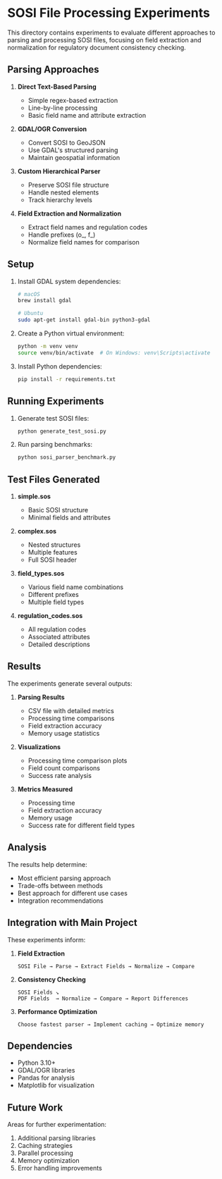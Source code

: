 # SOSI File Processing Experiments

This directory contains experiments to evaluate different approaches to parsing and processing SOSI files, focusing on field extraction and normalization for regulatory document consistency checking.

## Parsing Approaches

1. **Direct Text-Based Parsing**
   - Simple regex-based extraction
   - Line-by-line processing
   - Basic field name and attribute extraction

2. **GDAL/OGR Conversion**
   - Convert SOSI to GeoJSON
   - Use GDAL's structured parsing
   - Maintain geospatial information

3. **Custom Hierarchical Parser**
   - Preserve SOSI file structure
   - Handle nested elements
   - Track hierarchy levels

4. **Field Extraction and Normalization**
   - Extract field names and regulation codes
   - Handle prefixes (o_, f_)
   - Normalize field names for comparison

## Setup

1. Install GDAL system dependencies:
   ```bash
   # macOS
   brew install gdal
   
   # Ubuntu
   sudo apt-get install gdal-bin python3-gdal
   ```

2. Create a Python virtual environment:
   ```bash
   python -m venv venv
   source venv/bin/activate  # On Windows: venv\Scripts\activate
   ```

3. Install Python dependencies:
   ```bash
   pip install -r requirements.txt
   ```

## Running Experiments

1. Generate test SOSI files:
   ```bash
   python generate_test_sosi.py
   ```

2. Run parsing benchmarks:
   ```bash
   python sosi_parser_benchmark.py
   ```

## Test Files Generated

1. **simple.sos**
   - Basic SOSI structure
   - Minimal fields and attributes

2. **complex.sos**
   - Nested structures
   - Multiple features
   - Full SOSI header

3. **field_types.sos**
   - Various field name combinations
   - Different prefixes
   - Multiple field types

4. **regulation_codes.sos**
   - All regulation codes
   - Associated attributes
   - Detailed descriptions

## Results

The experiments generate several outputs:

1. **Parsing Results**
   - CSV file with detailed metrics
   - Processing time comparisons
   - Field extraction accuracy
   - Memory usage statistics

2. **Visualizations**
   - Processing time comparison plots
   - Field count comparisons
   - Success rate analysis

3. **Metrics Measured**
   - Processing time
   - Field extraction accuracy
   - Memory usage
   - Success rate for different field types

## Analysis

The results help determine:
- Most efficient parsing approach
- Trade-offs between methods
- Best approach for different use cases
- Integration recommendations

## Integration with Main Project

These experiments inform:

1. **Field Extraction**
   ```
   SOSI File → Parse → Extract Fields → Normalize → Compare
   ```

2. **Consistency Checking**
   ```
   SOSI Fields ↘
   PDF Fields  → Normalize → Compare → Report Differences
   ```

3. **Performance Optimization**
   ```
   Choose fastest parser → Implement caching → Optimize memory
   ```

## Dependencies

- Python 3.10+
- GDAL/OGR libraries
- Pandas for analysis
- Matplotlib for visualization

## Future Work

Areas for further experimentation:
1. Additional parsing libraries
2. Caching strategies
3. Parallel processing
4. Memory optimization
5. Error handling improvements 